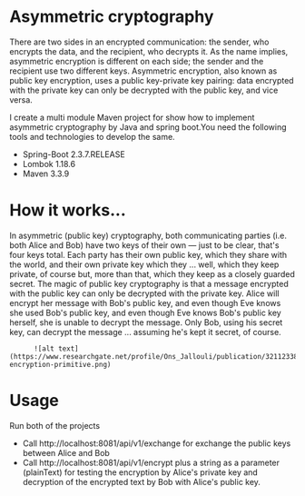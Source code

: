 # Asymmetric cryptography
There are two sides in an encrypted communication: the sender, who encrypts the data, and the recipient, who decrypts it. As the name implies, asymmetric encryption is different on each side; the sender and the recipient use two different keys. Asymmetric encryption, also known as public key encryption, uses a public key-private key pairing: data encrypted with the private key can only be decrypted with the public key, and vice versa.

I create a multi module Maven project for show how to implement asymmetric cryptography by Java and spring boot.You need the following tools and technologies to develop the same.

- Spring-Boot 2.3.7.RELEASE
- Lombok 1.18.6
- Maven 3.3.9

# How it works...
In asymmetric (public key) cryptography, both communicating parties (i.e. both Alice and Bob) have two keys of their own — just to be clear, that's four keys total. Each party has their own public key, which they share with the world, and their own private key which they ... well, which they keep private, of course but, more than that, which they keep as a closely guarded secret. The magic of public key cryptography is that a message encrypted with the public key can only be decrypted with the private key. Alice will encrypt her message with Bob's public key, and even though Eve knows she used Bob's public key, and even though Eve knows Bob's public key herself, she is unable to decrypt the message. Only Bob, using his secret key, can decrypt the message ... assuming he's kept it secret, of course.

          ![alt text](https://www.researchgate.net/profile/Ons_Jallouli/publication/321123382/figure/fig2/AS:561500483002368@1510883555030/Asymmetric-encryption-primitive.png)

# Usage
Run both of the projects
- Call http://localhost:8081/api/v1/exchange for exchange the public keys between Alice and Bob
- Call http://localhost:8081/api/v1/encrypt plus a string as a parameter (plainText) for testing the encryption by Alice's private key and decryption of the encrypted text by Bob with Alice's public key.

